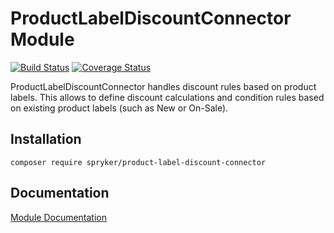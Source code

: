 # ProductLabelDiscountConnector Module
[![Build Status](https://travis-ci.org/spryker/ProductLabelDiscountConnector.svg)](https://travis-ci.org/spryker/ProductLabelDiscountConnector)
[![Coverage Status](https://coveralls.io/repos/github/spryker/ProductLabelDiscountConnector/badge.svg)](https://coveralls.io/github/spryker/ProductLabelDiscountConnector)

ProductLabelDiscountConnector handles discount rules based on product labels. This allows to define discount calculations and condition rules based on existing product labels (such as New or On-Sale).

## Installation

```
composer require spryker/product-label-discount-connector
```

## Documentation

[Module Documentation](https://academy.spryker.com/developing_with_spryker/module_guide/products/product_label/product_label.html)
